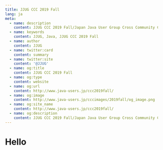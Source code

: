 ```yaml
---
title: JJUG CCC 2019 Fall
lang: ja
meta:
  - name: description
    content: JJUG CCC 2019 Fall/Japan Java User Group Cross Community Conference 2019 Fall
  - name: keywords
    content: JJUG, Java, JJUG CCC 2019 Fall
  - name: author
    content: JJUG
  - name: twitter:card
    content: summary
  - name: twitter:site
    content: '@JJUG'
  - name: og:title
    content: JJUG CCC 2019 Fall
  - name: og:type
    content: website
  - name: og:url
    content: http://www.java-users.jp/ccc2019fall/
  - name: og:image
    content: http://www.java-users.jp/cccimages/2019fall/og_image.png
  - name: og:site_name
    content: http://www.java-users.jp/ccc2019fall/
  - name: og:description
    content: JJUG CCC 2019 Fall/Japan Java User Group Cross Community Conference 2019 Fall
---
```

# Hello
